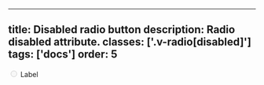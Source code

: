 <!--
 *              © 2025 Visa
 *
 * Licensed under the Apache License, Version 2.0 (the "License");
 * you may not use this file except in compliance with the License.
 * You may obtain a copy of the License at
 *
 *         http://www.apache.org/licenses/LICENSE-2.0
 *
 * Unless required by applicable law or agreed to in writing, software
 * distributed under the License is distributed on an "AS IS" BASIS,
 * WITHOUT WARRANTIES OR CONDITIONS OF ANY KIND, either express or implied.
 * See the License for the specific language governing permissions and
 * limitations under the License.
 *
 -->
---
title: Disabled radio button
description: Radio disabled attribute.
classes: ['.v-radio[disabled]']
tags: ['docs']
order: 5
---

<div class="v-flex v-align-items-center v-gap-2">
  <input class="v-radio" disabled="" id="radio-disabled" name="radio-test-4" type="radio"/>
  <label class="v-label v-typography-label-large" for="radio-disabled">
    Label
  </label>
</div>
